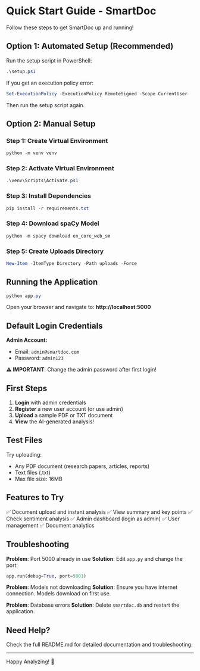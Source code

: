 # Quick Start Guide - SmartDoc

Follow these steps to get SmartDoc up and running!

## Option 1: Automated Setup (Recommended)

Run the setup script in PowerShell:

```powershell
.\setup.ps1
```

If you get an execution policy error:
```powershell
Set-ExecutionPolicy -ExecutionPolicy RemoteSigned -Scope CurrentUser
```

Then run the setup script again.

## Option 2: Manual Setup

### Step 1: Create Virtual Environment
```powershell
python -m venv venv
```

### Step 2: Activate Virtual Environment
```powershell
.\venv\Scripts\Activate.ps1
```

### Step 3: Install Dependencies
```powershell
pip install -r requirements.txt
```

### Step 4: Download spaCy Model
```powershell
python -m spacy download en_core_web_sm
```

### Step 5: Create Uploads Directory
```powershell
New-Item -ItemType Directory -Path uploads -Force
```

## Running the Application

```powershell
python app.py
```

Open your browser and navigate to: **http://localhost:5000**

## Default Login Credentials

**Admin Account:**
- Email: `admin@smartdoc.com`
- Password: `admin123`

**⚠️ IMPORTANT**: Change the admin password after first login!

## First Steps

1. **Login** with admin credentials
2. **Register** a new user account (or use admin)
3. **Upload** a sample PDF or TXT document
4. **View** the AI-generated analysis!

## Test Files

Try uploading:
- Any PDF document (research papers, articles, reports)
- Text files (.txt)
- Max file size: 16MB

## Features to Try

✅ Document upload and instant analysis
✅ View summary and key points
✅ Check sentiment analysis
✅ Admin dashboard (login as admin)
✅ User management
✅ Document analytics

## Troubleshooting

**Problem**: Port 5000 already in use
**Solution**: Edit `app.py` and change the port:
```python
app.run(debug=True, port=5001)
```

**Problem**: Models not downloading
**Solution**: Ensure you have internet connection. Models download on first use.

**Problem**: Database errors
**Solution**: Delete `smartdoc.db` and restart the application.

## Need Help?

Check the full README.md for detailed documentation and troubleshooting.

---

Happy Analyzing! 🚀
